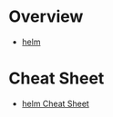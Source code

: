 # Overview

- [helm](https://helm.sh/)

# Cheat Sheet

- [helm Cheat Sheet](https://helm.sh/docs/intro/cheatsheet/)

